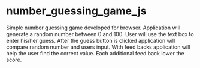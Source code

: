 # number_guessing_game_js
Simple number guessing game developed for browser.
Application will generate a random number between 0 and 100.
User will use the text box to enter his/her guess.
After the guess button is clicked application will compare random number and users input.
With feed backs application will help the user find the correct value.
Each additional feed back lower the score.
